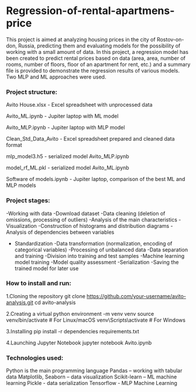 # Regression-of-rental-apartmens-price

This project is aimed at analyzing housing prices in the city of Rostov-on-don, Russia, predicting them and evaluating models for the possibility of working with a small amount of data. In this project, a regression model has been created to predict rental prices based on data (area, area, number of rooms, number of floors, floor of an apartment for rent, etc.) and a summary file is provided to demonstrate the regression results of various models. Two MLP and ML approaches were used.

### Project structure:

Avito House.xlsx - Excel spreadsheet with unprocessed data

Avito_ML.ipynb - Jupiter laptop with ML model

Avito_MLP.ipynb - Jupiter laptop with MLP model

Clean_Std_Data_Avito - Excel spreadsheet prepared and cleaned data format 

mlp_model3.h5 - serialized model Avito_MLP.ipynb

model_rf_ML.pkl - serialized model Avito_ML.ipynb

Software of models.ipynb - Jupiter laptop, comparison of the best ML and MLP models 

### Project stages:
-Working with data
-Download dataset
-Data cleaning (deletion of omissions, processing of outliers)
-Analysis of the main characteristics
-Visualization
-Construction of histograms and distribution diagrams
-Analysis of dependencies between variables
- Standardization
-Data transformation (normalization, encoding of categorical variables)
-Processing of unbalanced data
-Data separation and training
-Division into training and test samples
-Machine learning model training
-Model quality assessment
-Serialization
-Saving the trained model for later use

### How to install and run:

1.Cloning the repository
git clone https://github.com/your-username/avito-analysis.git
cd avito-analysis

2.Creating a virtual
python environment -m venv venv
source venv/bin/activate # For Linux/macOS
venv\Scripts\activate # For Windows

3.Installing
pip install -r dependencies requirements.txt

4.Launching Jupyter Notebook
jupyter notebook Avito.ipynb

### Technologies used:

Python is the main programming language
Pandas – working with tabular data
Matplotlib, Seaborn – data visualization
Scikit-learn – ML machine learning
Pickle - data serialization
Tensorflow - MLP Machine Learning
